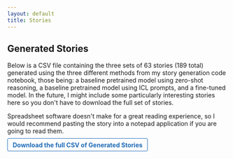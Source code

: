 ```yaml
---
layout: default
title: Stories
---
```


## Generated Stories

Below is a CSV file containing the three sets of 63 stories (189 total) generated using the three different methods from my story generation code notebook, those being: a baseline pretrained model using zero-shot reasoning, a baseline pretrained model using ICL prompts, and a fine-tuned model. In the future, I might include some particularly interesting stories here so you don't have to download the full set of stories.

Spreadsheet software doesn't make for a great reading experience, so I would recommend pasting the story into a notepad application if you are going to read them. 

<a href="assets\datasets\Complete Set of Generated Fairy Tales.csv" style="padding: 0.4em 0.8em; border: 1px solid #1e6bb8; color: #1e6bb8; text-decoration: none; border-radius: 3px; font-weight: bold;">Download the full CSV of Generated Stories</a>